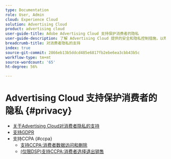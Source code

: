 ```yaml
---
type: Documentation
role: User, Admin
cloud: Experience Cloud
solution: Advertising Cloud
product: advertising cloud
user-guide-title: Adobe Advertising Cloud 支持保护消费者的隐私
user-guide-description: 了解 Advertising Cloud 提供的安全和隐私控制措施，以帮助广告商客户遵守消费者隐私法。
breadcrumb-title: 对消费者隐私的支持
index: true
source-git-commit: 2866eb13b5ddcd485e6817fb2ebe6ea3cbb43b5c
workflow-type: tm+mt
source-wordcount: '65'
ht-degree: 56%

---
```



# Advertising Cloud 支持保护消费者的隐私 {#privacy}

+ [关于Advertising Cloud对消费者隐私的支持](/help/privacy/home.md)
+ [支持GDPR](/help/privacy/ad-cloud-gdpr.md)
+ 支持CCPA {#ccpa}
   + [支持CCPA:消费者数据访问和删除](/help/privacy/ad-cloud-ccpa-access-delete.md)
   + [(仅限DSP)支持CCPA:消费者选择退出销售](/help/privacy/ad-cloud-ccpa-opt-out-of-sale.md)
